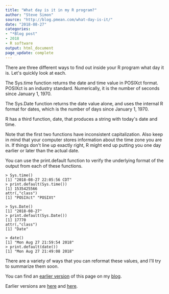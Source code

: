 ```yaml
---
title: "What day is it in my R program?"
author: "Steve Simon"
source: "http://blog.pmean.com/what-day-is-it/"
date: "2018-08-27"
categories:
- "*Blog post"
- 2018
- R software
output: html_document
page_update: complete
---
```


There are three different ways to find out inside your R program what
day it is. Let's quickly look at each.

<!---More--->

The Sys.time function returns the date and time value in POSIXct format.
POSIXct is an industry standard. Numerically, it is the number of
seconds since January 1, 1970.

The Sys.Date function returns the date value alone, and uses the
internal R format for dates, which is the number of days since January
1, 1970.

R has a third function, date, that produces a string with today's date
and time.

Note that the first two functions have inconsistent capitalization. Also
keep in mind that your computer stores information about the time zone
you are in. If things don't line up exactly right, R might end up
putting you one day earlier or later than the actual date.

You can use the print.default function to verify the underlying format
of the output from each of these functions.

```
> Sys.time()
[1] "2018-08-27 22:05:56 CDT"
> print.default(Sys.time())
[1] 1535425566
attr(,"class")
[1] "POSIXct" "POSIXt" 
```

```
> Sys.Date()
[1] "2018-08-27"
> print.default(Sys.Date())
[1] 17770
attr(,"class")
[1] "Date"
```

```
> date()
[1] "Mon Aug 27 21:59:54 2018"
> print.default(date())
[1] "Mon Aug 27 21:49:08 2018"
```

There are a variety of ways that you can reformat these values, and I'll
try to summarize them soon.

You can find an [earlier version][sim1] of this page on my [blog][sim2].

[sim1]: http://blog.pmean.com/what-day-is-it/
[sim2]: http://blog.pmean.com
Earlier versions are [here][sim1] and [here][sim2].
 
[sim1]: http://blog.pmean.com/what-day-is-it/
[sim2]: http://new.pmean.com/what-day-is-it/
 
